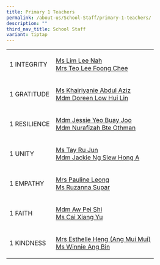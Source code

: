 ```yaml
---
title: Primary 1 Teachers
permalink: /about-us/School-Staff/primary-1-teachers/
description: ""
third_nav_title: School Staff
variant: tiptap
---
```

<table style="minWidth: 50px">
<colgroup>
<col>
<col>
</colgroup>
<tbody>
<tr>
<td rowspan="1" colspan="1">
<p>1 INTEGRITY</p>
</td>
<td rowspan="1" colspan="1">
<p><a href="mailto:lim_lee_nah@moe.edu.sg" rel="noopener noreferrer nofollow" target="_blank">Ms Lim Lee Nah</a> 
<br><a href="mailto:Lee_Foong_Chee_A@moe.edu.sg" rel="noopener noreferrer nofollow" target="_blank">Mrs Teo Lee Foong Chee</a>
</p>
</td>
</tr>
<tr>
<td rowspan="1" colspan="1">
<p>1 GRATITUDE</p>
</td>
<td rowspan="1" colspan="1">
<p><a href="mailto:khairiyanie_abdul_aziz@moe.edu.sg" rel="noopener noreferrer nofollow" target="_blank">Ms Khairiyanie Abdul Aziz</a> 
<br><a href="mailto:zahidah_mohamed_nizar@moe.edu.sg" rel="noopener noreferrer nofollow" target="_blank">Mdm Doreen Low Hui Lin</a>
</p>
</td>
</tr>
<tr>
<td rowspan="1" colspan="1">
<p>1 RESILIENCE</p>
</td>
<td rowspan="1" colspan="1">
<p><a href="mailto:jessie_yeo_buay_joo@moe.edu.sg" rel="noopener noreferrer nofollow" target="_blank">Mdm Jessie Yeo Buay Joo</a> 
<br><a href="mailto:ho_soo_khim@moe.edu.sg" rel="noopener noreferrer nofollow" target="_blank">Mdm Nurafizah Bte Othman</a>
</p>
</td>
</tr>
<tr>
<td rowspan="1" colspan="1">
<p>1 UNITY</p>
</td>
<td rowspan="1" colspan="1">
<p><a href="mailto:tay_ru_jun@moe.edu.sg" rel="noopener noreferrer nofollow" target="_blank">Ms Tay Ru Jun</a> 
<br><a href="mailto:sum_yoong_lee_matthew@moe.edu.sg" rel="noopener noreferrer nofollow" target="_blank">Mdm Jackie Ng Siew Hong A</a>
</p>
</td>
</tr>
<tr>
<td rowspan="1" colspan="1">
<p>1 EMPATHY</p>
</td>
<td rowspan="1" colspan="1">
<p><a href="mailto:ho_soo_khim@moe.edu.sg" rel="noopener noreferrer nofollow" target="_blank">Mrs Pauline Leong</a>
<br><a href="mailto:ruzanna_supar@moe.edu.sg" rel="noopener noreferrer nofollow" target="_blank">Ms Ruzanna Supar</a>
</p>
</td>
</tr>
<tr>
<td rowspan="1" colspan="1">
<p>1 FAITH</p>
</td>
<td rowspan="1" colspan="1">
<p><a href="mailto:aw_pei_shi@moe.edu.sg" rel="noopener noreferrer nofollow" target="_blank">Mdm Aw Pei Shi </a>
<br><a href="mailto:jaseela_mohamed_noorul_ameen@moe.edu.sg" rel="noopener noreferrer nofollow" target="_blank">Ms Cai Xiang Yu</a>
</p>
</td>
</tr>
<tr>
<td rowspan="1" colspan="1">
<p>1 KINDNESS</p>
</td>
<td rowspan="1" colspan="1">
<p><a href="mailto:ang_mui_mui_esthelle@moe.edu.sg" rel="noopener noreferrer nofollow" target="_blank">Mrs Esthelle Heng (Ang Mui Mui)</a> 
<br><a href="mailto:chia_peishan@moe.edu.sg" rel="noopener noreferrer nofollow" target="_blank">Ms Winnie Ang Bin</a>
</p>
</td>
</tr>
</tbody>
</table>
<p></p>